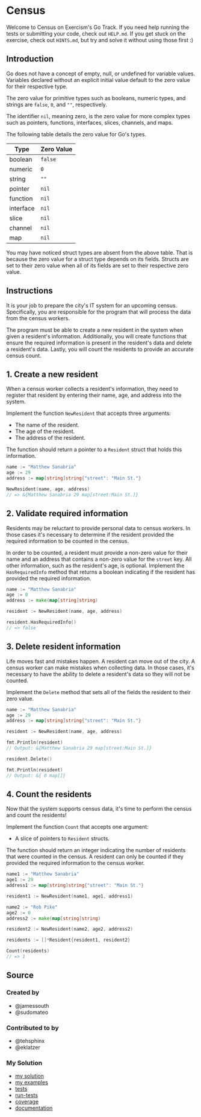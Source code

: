 # Census

Welcome to Census on Exercism's Go Track.
If you need help running the tests or submitting your code, check out `HELP.md`.
If you get stuck on the exercise, check out `HINTS.md`, but try and solve it without using those first :)

## Introduction

Go does not have a concept of empty, null, or undefined for variable values. Variables declared without an explicit initial value default to the zero value for their respective type.

The zero value for primitive types such as booleans, numeric types, and strings are `false`, `0`, and `""`, respectively.

The identifier `nil`, meaning zero, is the zero value for more complex types such as pointers, functions, interfaces, slices, channels, and maps.

The following table details the zero value for Go's types.

| Type      | Zero Value |
| --------- | ---------- |
| boolean   | `false`    |
| numeric   | `0`        |
| string    | `""`       |
| pointer   | `nil`      |
| function  | `nil`      |
| interface | `nil`      |
| slice     | `nil`      |
| channel   | `nil`      |
| map       | `nil`      |

You may have noticed struct types are absent from the above table. That is because the zero value for a struct type depends on its fields. Structs are set to their zero value when all of its fields are set to their respective zero value.

## Instructions

It is your job to prepare the city's IT system for an upcoming census. Specifically, you are responsible for the program that will process the data from the census workers.

The program must be able to create a new resident in the system when given a resident's information. Additionally, you will create functions that ensure the required information is present in the resident's data and delete a resident's data. Lastly, you will count the residents to provide an accurate census count.

## 1. Create a new resident

When a census worker collects a resident's information, they need to register that resident by entering their name, age, and address into the system.

Implement the function `NewResident` that accepts three arguments:

- The name of the resident.
- The age of the resident.
- The address of the resident.

The function should return a pointer to a `Resident` struct that holds this information.

```go
name := "Matthew Sanabria"
age := 29
address := map[string]string{"street": "Main St."}

NewResident(name, age, address)
// => &{Matthew Sanabria 29 map[street:Main St.]}
```

## 2. Validate required information

Residents may be reluctant to provide personal data to census workers. In those cases it's necessary to determine if the resident provided the required information to be counted in the census.

In order to be counted, a resident must provide a non-zero value for their name and an address that contains a non-zero value for the `street` key. All other information, such as the resident's age, is optional. Implement the `HasRequiredInfo` method that returns a boolean indicating if the resident has provided the required information.

```go
name := "Matthew Sanabria"
age := 0
address := make(map[string]string)

resident := NewResident(name, age, address)

resident.HasRequiredInfo()
// => false
```

## 3. Delete resident information

Life moves fast and mistakes happen. A resident can move out of the city. A census worker can make mistakes when collecting data. In those cases, it's necessary to have the ability to delete a resident's data so they will not be counted.

Implement the `Delete` method that sets all of the fields the resident to their zero value.

```go
name := "Matthew Sanabria"
age := 29
address := map[string]string{"street": "Main St."}

resident := NewResident(name, age, address)

fmt.Println(resident)
// Output: &{Matthew Sanabria 29 map[street:Main St.]}

resident.Delete()

fmt.Println(resident)
// Output: &{ 0 map[]}
```

## 4. Count the residents

Now that the system supports census data, it's time to perform the census and count the residents!

Implement the function `Count` that accepts one argument:

- A slice of pointers to `Resident` structs.

The function should return an integer indicating the number of residents that were counted in the census. A resident can only be counted if they provided the required information to the census worker.

```go
name1 := "Matthew Sanabria"
age1 := 29
address1 := map[string]string{"street": "Main St."}

resident1 := NewResident(name1, age1, address1)

name2 := "Rob Pike"
age2 := 0
address2 := make(map[string]string)

resident2 := NewResident(name2, age2, address2)

residents := []*Resident{resident1, resident2}

Count(residents)
// => 1
```

## Source

### Created by

- @jamessouth
- @sudomateo

### Contributed to by

- @tehsphinx
- @eklatzer

### My Solution

- [my solution](./census.go)
- [my examples](./census_examples_test.go)
- [tests](./census_test.go)
- [run-tests](./run-tests-go.txt)
- [coverage](./coverage.html)
- [documentation](./census-doc.md)

